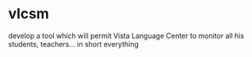 # vlcsm
develop a tool which will permit Vista Language Center to monitor all his students, teachers... in short everything
